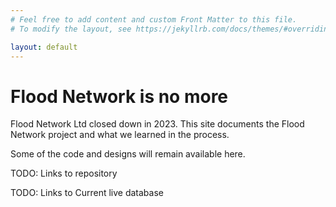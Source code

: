 ```yaml
---
# Feel free to add content and custom Front Matter to this file.
# To modify the layout, see https://jekyllrb.com/docs/themes/#overriding-theme-defaults

layout: default
---
```


# Flood Network is no more

Flood Network Ltd closed down in 2023. This site documents the Flood Network project and what we learned in the process.

Some of the code and designs will remain available here.

TODO: Links to repository

TODO: Links to Current live database